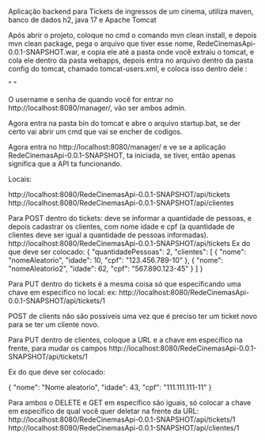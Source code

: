Aplicação backend para Tickets de ingressos de um cinema, utiliza maven, banco de dados h2, java 17 e Apache Tomcat
  
Após abrir o projeto, coloque no cmd o comando mvn clean install, e depois mvn clean package, pega o arquivo que tiver esse nome, RedeCinemasApi-0.0.1-SNAPSHOT.war, e copia ele até a pasta onde você extraiu o tomcat, e cola ele dentro da pasta webapps, depois entra no arquivo dentro 
da pasta config do tomcat, chamado tomcat-users.xml, e coloca isso dentro dele :

  "<tomcat-users xmlns="http://tomcat.apache.org/xml"
              xmlns:xsi="http://www.w3.org/2001/XMLSchema-instance"
              xsi:schemaLocation="http://tomcat.apache.org/xml tomcat-users.xsd"
              version="1.0">
    <role rolename="manager-gui"/>
    <role rolename="admin-gui"/>
    <user username="admin" password="admin" roles="manager-gui,admin-gui"/>
  </tomcat-users>"

O username e senha de quando você for entrar no http://localhost:8080/manager/, vão ser ambos admin.

Agora entra na pasta bin do tomcat e abre o arquivo startup.bat, se der certo vai abrir um cmd que vai se encher de codigos.

Agora entra no http://localhost:8080/manager/ e ve se a aplicação RedeCinemasApi-0.0.1-SNAPSHOT, ta iniciada, se tiver, então apenas significa que a API ta funcionando.

Locais: 

http://localhost:8080/RedeCinemasApi-0.0.1-SNAPSHOT/api/tickets
http://localhost:8080/RedeCinemasApi-0.0.1-SNAPSHOT/api/clientes

Para POST dentro do tickets:
deve se informar a quantidade de pessoas, e depois cadastrar os clientes, com nome idade e cpf (a quantidade de clientes deve ser igual a quantidade de pessoas informadas).
http://localhost:8080/RedeCinemasApi-0.0.1-SNAPSHOT/api/tickets
Ex do que deve ser colocado:
    {
        "quantidadePessoas": 2,
        "clientes": [
            {
                "nome": "nomeAleatorio",
                "idade": 10,
                "cpf": "123.456.789-10"
            },
            {
                "nome": "nomeAleatorio2",
                "idade": 62,
                "cpf": "567.890.123-45"
            }
        ]
    }

Para PUT dentro do tickets é a mesma coisa só que especificando uma chave em especifico no local: 
ex: http://localhost:8080/RedeCinemasApi-0.0.1-SNAPSHOT/api/tickets/1



POST de clients não são possiveis uma vez que é preciso ter um ticket novo para se ter um cliente novo.

Para PUT dentro de clientes, coloque a URL e a chave em especifico na frente, para mudar os campos
http://localhost:8080/RedeCinemasApi-0.0.1-SNAPSHOT/api/tickets/1

Ex do que deve ser colocado:

 {
      "nome": "Nome aleatorio",
      "idade": 43,
      "cpf": "111.111.111-11"
  }


Para ambos o DELETE e GET em especifico são iguais, só colocar a chave em especifico de qual você quer deletar na frente da URL:
http://localhost:8080/RedeCinemasApi-0.0.1-SNAPSHOT/api/tickets/1
http://localhost:8080/RedeCinemasApi-0.0.1-SNAPSHOT/api/clientes/1

    
